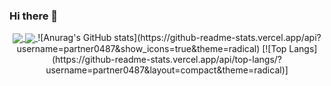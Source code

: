 ### Hi there 👋

<div align="center"> 
  <a href="https://github.com/anuraghazra/github-readme-stats">
    <img align="center" src="https://github-readme-stats.vercel.app/api/pin/?username=anuraghazra&repo=github-readme-stats" />
  </a>
  <a href="https://github.com/anuraghazra/convoychat">
    <img align="center" src="https://github-readme-stats.vercel.app/api/pin/?username=anuraghazra&repo=convoychat" />
  </a>
  ![Anurag's GitHub stats](https://github-readme-stats.vercel.app/api?username=partner0487&show_icons=true&theme=radical)
  [![Top Langs](https://github-readme-stats.vercel.app/api/top-langs/?username=partner0487&layout=compact&theme=radical)]


</div>
